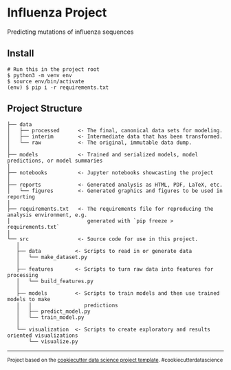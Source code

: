 # Influenza Project

Predicting mutations of influenza sequences


## Install

```
# Run this in the project root
$ python3 -m venv env
$ source env/bin/activate
(env) $ pip i -r requirements.txt
```

## Project Structure

    ├── data
    │   ├── processed      <- The final, canonical data sets for modeling.
    │   ├── interim        <- Intermediate data that has been transformed.
    │   └── raw            <- The original, immutable data dump.
    │
    ├── models             <- Trained and serialized models, model predictions, or model summaries
    │
    ├── notebooks          <- Jupyter notebooks showcasting the project
    │
    ├── reports            <- Generated analysis as HTML, PDF, LaTeX, etc.
    │   └── figures        <- Generated graphics and figures to be used in reporting
    │
    ├── requirements.txt   <- The requirements file for reproducing the analysis environment, e.g.
    │                         generated with `pip freeze > requirements.txt`
    │
    └── src                <- Source code for use in this project.
       │
       ├── data           <- Scripts to read in or generate data
       │   └── make_dataset.py
       │
       ├── features       <- Scripts to turn raw data into features for processing
       │   └── build_features.py
       │
       ├── models         <- Scripts to train models and then use trained models to make
       │   │                 predictions
       │   ├── predict_model.py
       │   └── train_model.py
       │
       └── visualization  <- Scripts to create exploratory and results oriented visualizations
           └── visualize.py

--------

<p><small>Project based on the <a target="_blank" href="https://drivendata.github.io/cookiecutter-data-science/">cookiecutter data science project template</a>. #cookiecutterdatascience</small></p>
